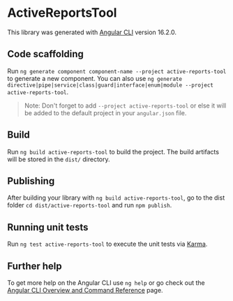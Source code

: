 # ActiveReportsTool

This library was generated with [Angular CLI](https://github.com/angular/angular-cli) version 16.2.0.

## Code scaffolding

Run `ng generate component component-name --project active-reports-tool` to generate a new component. You can also use `ng generate directive|pipe|service|class|guard|interface|enum|module --project active-reports-tool`.
> Note: Don't forget to add `--project active-reports-tool` or else it will be added to the default project in your `angular.json` file. 

## Build

Run `ng build active-reports-tool` to build the project. The build artifacts will be stored in the `dist/` directory.

## Publishing

After building your library with `ng build active-reports-tool`, go to the dist folder `cd dist/active-reports-tool` and run `npm publish`.

## Running unit tests

Run `ng test active-reports-tool` to execute the unit tests via [Karma](https://karma-runner.github.io).

## Further help

To get more help on the Angular CLI use `ng help` or go check out the [Angular CLI Overview and Command Reference](https://angular.io/cli) page.
